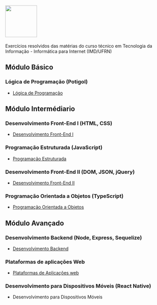 # <img height="100" src="https://user-images.githubusercontent.com/106445418/214917987-fa109ff1-a399-4414-8e93-68d121cbef71.png"/>

 
 Exercícios resolvidos das matérias do curso técnico em Tecnologia da Informação - Informática para Internet (IMD/UFRN)
 
## Módulo Básico
### Lógica de Programação (Potigol)
* [Lógica de Programação](https://github.com/felipemadu13/IMD-UFRN/blob/2534a2a944c092d221b15e6441fb431f5a709f6c/L%C3%B3gica%20de%20Programa%C3%A7%C3%A3o/README.md)
 
## Módulo Intermédiario

### Desenvolvimento Front-End I (HTML, CSS)
* [Desenvolvimento Front-End I](https://github.com/felipemadu13/IMD-UFRN/blob/9b617b2ce5f5d275ec2a09a6ad54d46c2cac6138/Desenvolvimento%20Front-End%20I/README.md)

### Programação Estruturada (JavaScript)
* [Programação Estruturada](https://github.com/felipemadu13/IMD-UFRN/blob/4aff5d888652f2cea3b980d270f8c829f81a8fba/Programa%C3%A7%C3%A3o%20Estruturada/README.md)

### Desenvolvimento Front-End II (DOM, JSON, jQuery)
* [Desenvolvimento Front-End II](https://github.com/felipemadu13/IMD-UFRN/blob/aa3c2674fb7c0b3b6d26c6eee50c8f224608dac4/Desenvolvimento%20Front-End%20II/README.md)

### Programação Orientada a Objetos (TypeScript)
* [Programação Orientada a Objetos](https://github.com/felipemadu13/IMD-UFRN/blob/e870c184f1c9e8ab1265a356f6b0d517d66f04d9/Programa%C3%A7%C3%A3o%20Orientada%20a%20Objetos/README.md)

## Módulo Avançado

### Desenvolvimento Backend (Node, Express, Sequelize)
* [Desenvolvimento Backend](https://github.com/felipemadu13/IMD-UFRN/blob/84b6760724be3024c4cf7380b3b4eb3b86587866/Desenvolvimento%20Backend/README.md)

### Plataformas de aplicações Web
* [Plataformas de Aplicações web](https://github.com/felipemadu13/IMD-UFRN/tree/4f4f8f1d70c32b9c19f32d61a50d34e87e3abad2/Plataformas%20de%20Aplica%C3%A7%C3%B5es%20Web/Semana%2010/WEB_A01_Q01_Q02)

### Desenvolvimento para Dispositivos Móveis (React Native)
* Desenvolvimento para Dispositivos Móveis
